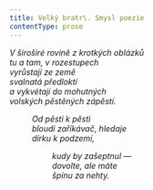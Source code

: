 ```yaml
---
title: Velký bratr\. Smysl poezie
contentType: prose
---
```


_V široširé rovině z krotkých oblázků  
tu a tam, v rozestupech  
vyrůstají ze země  
svalnatá předloktí  
a vykvétají do mohutných  
volských pěstěných zápěstí._

          _Od pěsti k pěsti  
          bloudí zaříkávač, hledaje  
          dírku k podzemí,_

                   _kudy by zašeptnul —  
                   dovolte, ale máte  
                   špínu za nehty._
